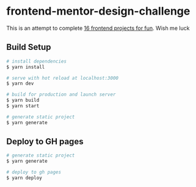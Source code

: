 # frontend-mentor-design-challenge

This is an attempt to complete [16 frontend projects for fun](https://dev.to/frontendmentor/16-front-end-projects-with-designs-to-help-improve-your-coding-skills-5ajl?fbclid=IwAR0zBHiyoJXRedmp_NPaCuyBgHCGMTS7y3VSrKu10f7-QB9htmtdx-ieDN8). Wish me luck

## Build Setup

```bash
# install dependencies
$ yarn install

# serve with hot reload at localhost:3000
$ yarn dev

# build for production and launch server
$ yarn build
$ yarn start

# generate static project
$ yarn generate
```

## Deploy to GH pages

```bash
# generate static project
$ yarn generate

# deploy to gh pages
$ yarn deploy
```
